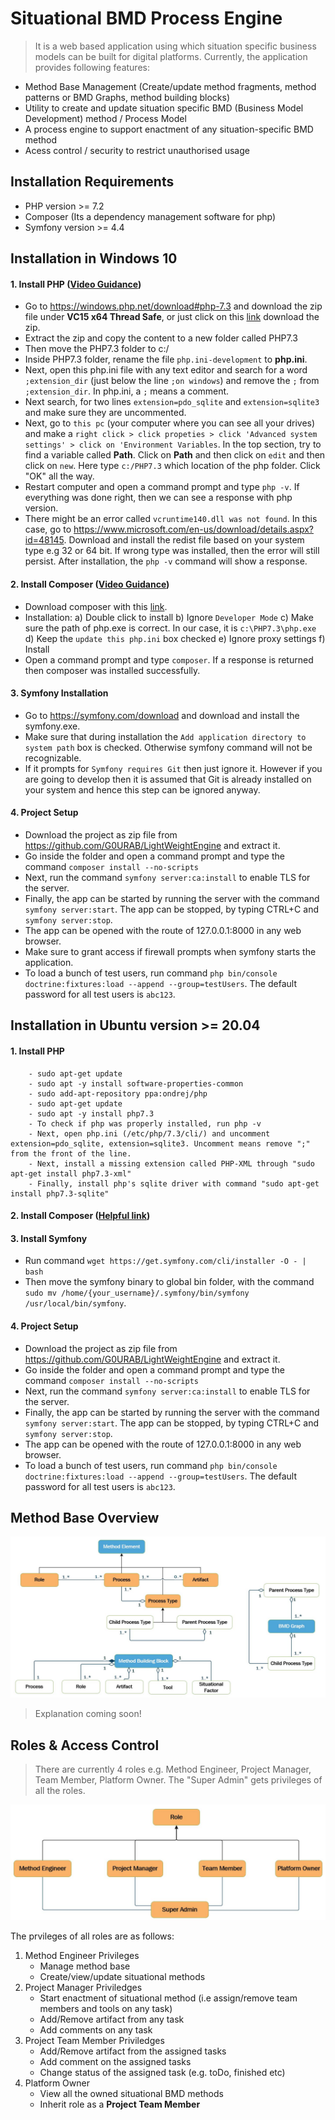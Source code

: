 # Situational BMD Process Engine
> It is a web based application using which situation specific business models can be built for digital platforms. Currently, the application provides following features:
 - Method Base Management (Create/update method fragments, method patterns or BMD Graphs, method building blocks)
 - Utility to create and update situation specific BMD (Business Model Development) method / Process Model
 - A process engine to support enactment of any situation-specific BMD method
 - Acess control / security to restrict unauthorised usage

## Installation Requirements
- PHP version >= 7.2
- Composer (Its a dependency management software for php)
- Symfony version >= 4.4

## Installation in Windows 10
#### 1. Install PHP ([Video Guidance](https://www.youtube.com/watch?v=iW0B9NTId2g))
  - Go to https://windows.php.net/download#php-7.3 and download the zip file under **VC15 x64 Thread Safe**, or just click on this [link](https://windows.php.net/downloads/releases/php-7.3.29-Win32-VC15-x64.zip) download the zip.
  - Extract the zip and copy the content to a new folder called PHP7.3
  - Then move the PHP7.3 folder to c:/
  - Inside PHP7.3 folder, rename the file `php.ini-development` to **php.ini**.
  - Next, open this php.ini file with any text editor and search for a word `;extension_dir` (just below the line `;on windows`) and remove the `;` from `;extension_dir`. In php.ini, a `;` means a comment.
  - Next search, for two lines `extension=pdo_sqlite` and `extension=sqlite3` and make sure they are uncommented.
  - Next, go to `this pc` (your computer where you can see all your drives) and make a `right click > click propeties > click 'Advanced system settings' > click on 'Environment Variables`. In the top section, try to find a variable called **Path**.
   Click on **Path** and then click on `edit` and then click on `new`. Here type `c:/PHP7.3` which location of the php folder. Click "OK" all the way.
  - Restart computer and open a command prompt and type `php -v`. If everything was done right, then we can see a response with php version.
  - There might be an error called `vcruntime140.dll was not found`. In this case, go to https://www.microsoft.com/en-us/download/details.aspx?id=48145. Download and install the redist file
  based on your system type e.g 32 or 64 bit. If wrong type was installed, then the error will still persist. After installation, the `php -v` command will show a response.
  
#### 2. Install Composer ([Video Guidance](https://www.youtube.com/watch?v=HBDJsc2cXR4))
  - Download composer with this [link](https://getcomposer.org/Composer-Setup.exe).
  - Installation: a) Double click to install b) Ignore `Developer Mode` c) Make sure the path of php.exe is correct. In our case, it is `c:\PHP7.3\php.exe`
  d) Keep the `update this php.ini` box checked e) Ignore proxy settings f) Install
  - Open a command prompt and type `composer`. If a response is returned then composer was installed successfully.
  
#### 3. Symfony Installation
- Go to https://symfony.com/download and download and install the symfony.exe. 
- Make sure that during installation the `Add application directory to system path` box is checked. Otherwise symfony command will not be recognizable.
- If it prompts for `Symfony requires Git` then just ignore it. However if you are going to develop then it is assumed that Git is already installed on your system and hence this step can be ignored anyway. 

#### 4. Project Setup
 - Download the project as zip file from https://github.com/G0URAB/LightWeightEngine and extract it.
 - Go inside the folder and open a command prompt and type the command `composer install --no-scripts`
 - Next, run the command `symfony server:ca:install` to enable TLS for the server.
 - Finally, the app can be started by running the server with the command `symfony server:start`. The app can be stopped, by typing CTRL+C and `symfony server:stop`.
 - The app can be opened with the route of 127.0.0.1:8000 in any web browser.
 - Make sure to grant access if firewall prompts when symfony starts the application.
 - To load a bunch of test users, run command `php bin/console doctrine:fixtures:load --append --group=testUsers`. The default password for all test users is `abc123`.

## Installation in Ubuntu version >= 20.04
#### 1. Install PHP 
        - sudo apt-get update
        - sudo apt -y install software-properties-common
        - sudo add-apt-repository ppa:ondrej/php
        - sudo apt-get update
        - sudo apt -y install php7.3
        - To check if php was properly installed, run php -v
        - Next, open php.ini (/etc/php/7.3/cli/) and uncomment extension=pdo_sqlite, extension=sqlite3. Uncomment means remove ";" from the front of the line.
        - Next, install a missing extension called PHP-XML through "sudo apt-get install php7.3-xml"
        - Finally, install php's sqlite driver with command "sudo apt-get install php7.3-sqlite"
#### 2. Install Composer ([Helpful link](https://www.digitalocean.com/community/tutorials/how-to-install-and-use-composer-on-ubuntu-18-04))
#### 3. Install Symfony
   - Run command `wget https://get.symfony.com/cli/installer -O - | bash`
   - Then move the symfony binary to global bin folder, with the command `sudo mv /home/{your_username}/.symfony/bin/symfony /usr/local/bin/symfony`.
#### 4. Project Setup
 - Download the project as zip file from https://github.com/G0URAB/LightWeightEngine and extract it.
 - Go inside the folder and open a command prompt and type the command `composer install --no-scripts`
 - Next, run the command `symfony server:ca:install` to enable TLS for the server.
 - Finally, the app can be started by running the server with the command `symfony server:start`. The app can be stopped, by typing CTRL+C and `symfony server:stop`.
 - The app can be opened with the route of 127.0.0.1:8000 in any web browser.
 - To load a bunch of test users, run command `php bin/console doctrine:fixtures:load --append --group=testUsers`. The default password for all test users is `abc123`.

## Method Base Overview
![alt text](https://github.com/G0URAB/SituationalBMDProcessEngine/blob/master/public/images/MethodBaseComponentRelationships.JPG)
> Explanation coming soon!

## Roles & Access Control
> There are currently 4 roles e.g. Method Engineer, Project Manager, Team Member, Platform Owner. The "Super Admin" gets privileges of all the roles.

![alt text](https://github.com/G0URAB/SituationalBMDProcessEngine/blob/master/public/images/RoleHierarchy.JPG)

The prvileges of all roles are as follows:

1. Method Engineer Privileges
   - Manage method base
   - Create/view/update situational methods
2. Project Manager Priviledges
   - Start enactment of situational method (i.e assign/remove team members and tools on any task)
   - Add/Remove artifact from any task
   - Add comments on any task
3. Project Team Member Priviledges
   - Add/Remove artifact from the assigned tasks
   - Add comment on the assigned tasks
   - Change status of the assigned task (e.g. toDo, finished etc)
4. Platform Owner
   - View all the owned situational BMD methods
   - Inherit role as a **Project Team Member**

 
